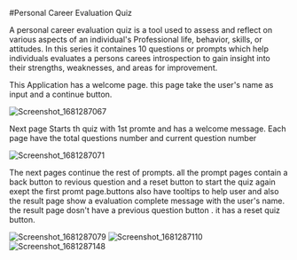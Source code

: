 #Personal Career Evaluation Quiz

A personal career evaluation quiz is a tool used to assess and reflect on various aspects of an individual's Professional life, behavior, skills, or attitudes. In this series it containes 10 questions or prompts which help individuals evaluates a persons carees  introspection to gain insight into their strengths, weaknesses, and areas for improvement.

This Application has a welcome page. this page take the user's name as input and a continue button.

![Screenshot_1681287067](https://user-images.githubusercontent.com/125041012/231396928-884fc1ec-080c-4bcc-bbc3-b69e586fb84c.png)

Next page Starts th quiz with 1st promte and has a welcome message. Each page have the total questions number and current question number

![Screenshot_1681287071](https://user-images.githubusercontent.com/125041012/231397223-9d4c8eac-9b9e-4879-a1fe-957c77ab224e.png)

The next pages continue the rest of prompts. all the prompt pages contain a back button to revious question and a reset button to start the quiz again exept the first promt page.buttons also have tooltips to help user and also the result page show a evaluation complete message with the user's name. the result page dosn't have a previous question button . it has a reset quiz button.

![Screenshot_1681287079](https://user-images.githubusercontent.com/125041012/231399452-2e5ca1dd-08cc-4e17-ba53-bbf207246c4b.png)
![Screenshot_1681287110](https://user-images.githubusercontent.com/125041012/231399479-933fb385-140e-4f22-bae2-48379ff4f60c.png)
![Screenshot_1681287148](https://user-images.githubusercontent.com/125041012/231399481-d5e2abf0-a16d-4c17-b893-6fd93fbf9c1a.png)





